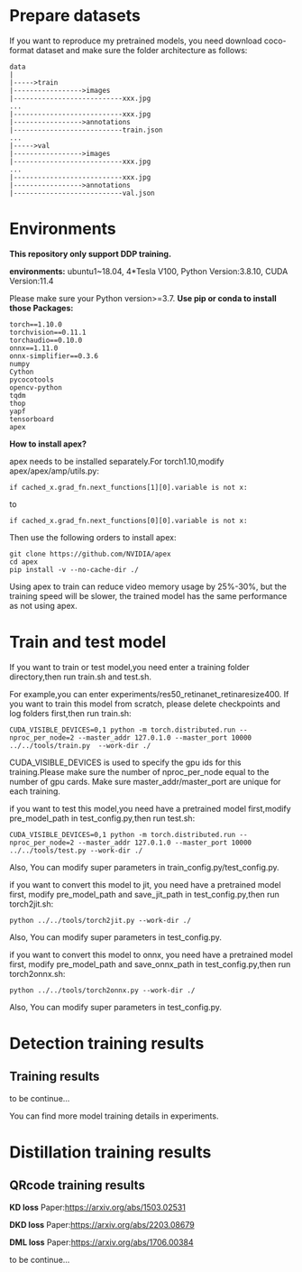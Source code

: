 

# Prepare datasets

If you want to reproduce my pretrained models, you need download coco-format dataset and make sure the folder architecture as follows:
```
data
|
|----->train
|----------------->images
|---------------------------xxx.jpg
...
|---------------------------xxx.jpg
|----------------->annotations
|---------------------------train.json
...
|----->val
|----------------->images
|---------------------------xxx.jpg
...
|---------------------------xxx.jpg
|----------------->annotations
|---------------------------val.json

```
# Environments

**This repository only support DDP training.**

**environments:**
ubuntu1~18.04, 4*Tesla V100, Python Version:3.8.10, CUDA Version:11.4

Please make sure your Python version>=3.7.
**Use pip or conda to install those Packages:**
```
torch==1.10.0
torchvision==0.11.1
torchaudio==0.10.0
onnx==1.11.0
onnx-simplifier==0.3.6
numpy
Cython
pycocotools
opencv-python
tqdm
thop
yapf
tensorboard
apex

```

**How to install apex?**

apex needs to be installed separately.For torch1.10,modify apex/apex/amp/utils.py:
```
if cached_x.grad_fn.next_functions[1][0].variable is not x:
```
to
```
if cached_x.grad_fn.next_functions[0][0].variable is not x:
```

Then use the following orders to install apex:
```
git clone https://github.com/NVIDIA/apex
cd apex
pip install -v --no-cache-dir ./
```
Using apex to train can reduce video memory usage by 25%-30%, but the training speed will be slower, the trained model has the same performance as not using apex.


# Train and test model

If you want to train or test model,you need enter a training folder directory,then run train.sh and test.sh.

For example,you can enter experiments/res50_retinanet_retinaresize400.
If you want to train this model from scratch, please delete checkpoints and log folders first,then run train.sh:
```
CUDA_VISIBLE_DEVICES=0,1 python -m torch.distributed.run --nproc_per_node=2 --master_addr 127.0.1.0 --master_port 10000 ../../tools/train.py  --work-dir ./
```

CUDA_VISIBLE_DEVICES is used to specify the gpu ids for this training.Please make sure the number of nproc_per_node equal to the number of gpu cards.
Make sure master_addr/master_port are unique for each training.

if you want to test this model,you need have a pretrained model first,modify pre_model_path in test_config.py,then run test.sh:
```
CUDA_VISIBLE_DEVICES=0,1 python -m torch.distributed.run --nproc_per_node=2 --master_addr 127.0.1.0 --master_port 10000 ../../tools/test.py --work-dir ./
```
Also, You can modify super parameters in train_config.py/test_config.py.

if you want to convert this model to jit, you need have a pretrained model first, modify pre_model_path and save_jit_path in test_config.py,then run torch2jit.sh:
```
python ../../tools/torch2jit.py --work-dir ./
```
Also, You can modify super parameters in test_config.py.

if you want to convert this model to onnx, you need have a pretrained model first, modify pre_model_path and save_onnx_path in test_config.py,then run torch2onnx.sh:
```
python ../../tools/torch2onnx.py --work-dir ./
```
Also, You can modify super parameters in test_config.py.

# Detection training results

## Training results


to be continue...

You can find more model training details in experiments.


# Distillation training results

## QRcode training results

**KD loss**
Paper:https://arxiv.org/abs/1503.02531

**DKD loss**
Paper:https://arxiv.org/abs/2203.08679

**DML loss**
Paper:https://arxiv.org/abs/1706.00384

to be continue...

